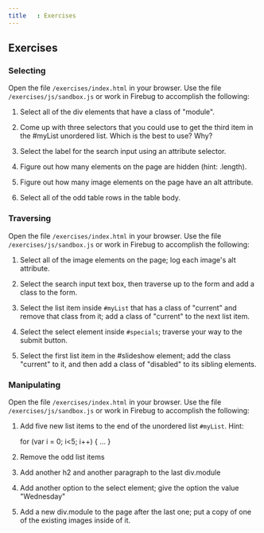```yaml
---
title   : Exercises
---
```

## Exercises

### Selecting

Open the file `/exercises/index.html` in your browser. 
Use the file `/exercises/js/sandbox.js` or work in Firebug to accomplish the following:

1.	Select all of the div elements that have a class of "module".

2.	Come up with three selectors that you could use to get the third item in the #myList unordered list. Which is the best to use? Why?

3.	Select the label for the search input using an attribute selector.

4.	Figure out how many elements on the page are hidden (hint: .length).

5.	Figure out how many image elements on the page have an alt attribute.

6.	Select all of the odd table rows in the table body.

### Traversing

Open the file `/exercises/index.html` in your browser. Use the file `/exercises/js/sandbox.js` or work in Firebug to accomplish the following:

1.	Select all of the image elements on the page; log each image's alt attribute.

2.	Select the search input text box, then traverse up to the form and add a class to the form.

3.	Select the list item inside `#myList` that has a class of "current" and remove that class from it; add a class of "current" to the next list item.

4.	Select the select element inside `#specials`; traverse your way to the submit button.

5.	Select the first list item in the #slideshow element; add the class "current" to it, and then add a class of "disabled" to its sibling elements.

### Manipulating

Open the file `/exercises/index.html` in your browser. Use the file `/exercises/js/sandbox.js` or work in Firebug to accomplish the following:

1.	Add five new list items to the end of the unordered list `#myList`. Hint:

    for (var i = 0; i&lt;5; i++) { ... }

2.	Remove the odd list items

3. 	Add another h2 and another paragraph to the last div.module

4.	Add another option to the select element; give the option the value "Wednesday"

5.	Add a new div.module to the page after the last one; put a copy of one of the existing images inside of it.
